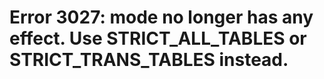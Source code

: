 # Error 3027: mode no longer has any effect. Use STRICT\_ALL\_TABLES or STRICT\_TRANS\_TABLES instead.

